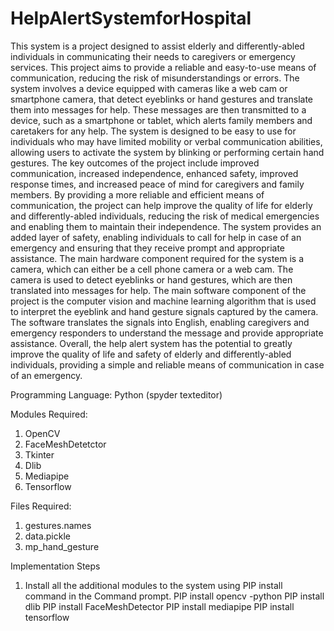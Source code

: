 # HelpAlertSystemforHospital
This system is a project designed to assist elderly and differently-abled individuals in communicating their needs to caregivers or emergency services. This project aims to provide a reliable and easy-to-use means of communication, reducing the risk of misunderstandings or errors. The system involves a device equipped with cameras like a web cam or smartphone camera, that detect eyeblinks or hand gestures and translate them into messages for help. These messages are then transmitted to a device, such as a smartphone or tablet, which alerts family members and caretakers for any help. The system is designed to be easy to use for individuals who may have limited mobility or verbal communication abilities, allowing users to activate the system by blinking or performing certain hand gestures. The key outcomes of the project include improved communication, increased independence, enhanced safety, improved response times, and increased peace of mind for caregivers and family members. By providing a more reliable and efficient means of communication, the project can help improve the quality of life for elderly and differently-abled individuals, reducing the risk of medical emergencies and enabling them to maintain their independence. The system provides an added layer of safety, enabling individuals to call for help in case of an emergency and ensuring that they receive prompt and appropriate assistance.
The main hardware component required for the system is a camera, which can either be a cell phone camera or a web cam. The camera is used to detect eyeblinks or hand gestures, which are then translated into messages for help. The main software component of the project is the computer vision and machine learning algorithm that is used to interpret the eyeblink and hand gesture signals captured by the camera. The software translates the signals into English, enabling caregivers and emergency responders to understand the message and provide appropriate assistance. Overall, the help alert system has the potential to greatly improve the quality of life and safety of elderly and differently-abled individuals, providing a simple and reliable means of communication in case of an emergency.

Programming Language:
	Python (spyder texteditor)

Modules Required:

1.	OpenCV
2.	FaceMeshDetetctor
3.	Tkinter
4.	Dlib
5.	Mediapipe
6.	Tensorflow

Files Required:
1.	gestures.names
2.	data.pickle
4.	mp_hand_gesture


Implementation Steps

1.	Install all the additional modules to the system using PIP install command in the Command prompt.
PIP install opencv -python
PIP install dlib
PIP install FaceMeshDetector
PIP install mediapipe
PIP install tensorflow



